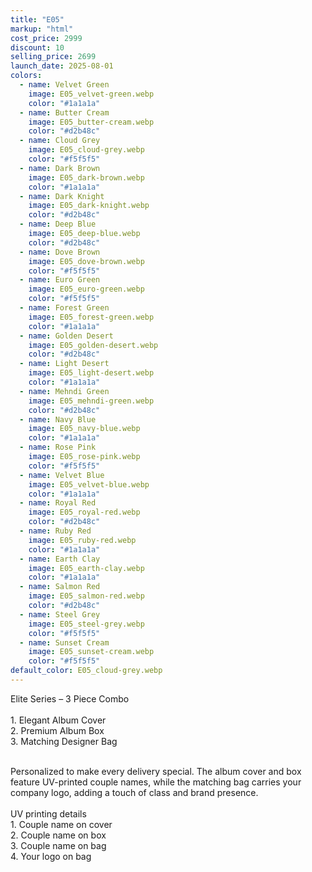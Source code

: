 ```yaml
---
title: "E05"
markup: "html"
cost_price: 2999
discount: 10
selling_price: 2699
launch_date: 2025-08-01
colors:
  - name: Velvet Green
    image: E05_velvet-green.webp
    color: "#1a1a1a"
  - name: Butter Cream
    image: E05_butter-cream.webp
    color: "#d2b48c"
  - name: Cloud Grey
    image: E05_cloud-grey.webp
    color: "#f5f5f5"
  - name: Dark Brown
    image: E05_dark-brown.webp
    color: "#1a1a1a"
  - name: Dark Knight
    image: E05_dark-knight.webp
    color: "#d2b48c"
  - name: Deep Blue
    image: E05_deep-blue.webp
    color: "#d2b48c"
  - name: Dove Brown
    image: E05_dove-brown.webp
    color: "#f5f5f5"
  - name: Euro Green
    image: E05_euro-green.webp
    color: "#f5f5f5"
  - name: Forest Green
    image: E05_forest-green.webp
    color: "#1a1a1a"
  - name: Golden Desert
    image: E05_golden-desert.webp
    color: "#d2b48c"
  - name: Light Desert
    image: E05_light-desert.webp
    color: "#1a1a1a"
  - name: Mehndi Green
    image: E05_mehndi-green.webp
    color: "#d2b48c"
  - name: Navy Blue
    image: E05_navy-blue.webp
    color: "#1a1a1a"
  - name: Rose Pink
    image: E05_rose-pink.webp
    color: "#f5f5f5"
  - name: Velvet Blue
    image: E05_velvet-blue.webp
    color: "#1a1a1a"
  - name: Royal Red
    image: E05_royal-red.webp
    color: "#d2b48c"
  - name: Ruby Red
    image: E05_ruby-red.webp
    color: "#1a1a1a"
  - name: Earth Clay
    image: E05_earth-clay.webp
    color: "#1a1a1a"
  - name: Salmon Red
    image: E05_salmon-red.webp
    color: "#d2b48c"
  - name: Steel Grey
    image: E05_steel-grey.webp
    color: "#f5f5f5"
  - name: Sunset Cream
    image: E05_sunset-cream.webp
    color: "#f5f5f5"
default_color: E05_cloud-grey.webp
---
```


Elite Series – 3 Piece Combo<br><br> <span class='text-b font-medium text-lime-300 mb-1'> 1. Elegant Album Cover<br> 2. Premium Album Box<br> 3. Matching Designer Bag<br><br> </span> <div class='max-w-xl mx-auto'> Personalized to make every delivery special. The album cover and box feature UV-printed couple names, while the matching bag carries your company logo, adding a touch of class and brand presence. </div> <div class='max-w-xl mx-auto text-b font-medium text-lime-300 mb-1'> <br>UV printing details<br> </div> <span class='text-r mb-1'> 1. Couple name on cover<br> 2. Couple name on box<br> 3. Couple name on bag<br> 4. Your logo on bag<br> </span>
